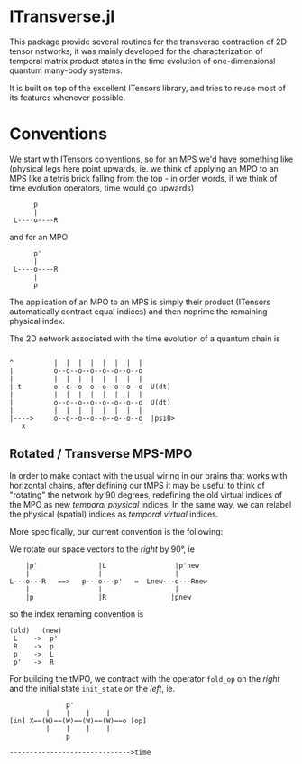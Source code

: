 # ITransverse.jl

This package provide several routines for the transverse contraction of 2D tensor networks,
it was mainly developed for the characterization of temporal matrix product states 
in the time evolution of one-dimensional quantum many-body systems. 

It is built on top of the excellent ITensors library, and tries to reuse most of its features whenever possible.




# Conventions

We start with ITensors conventions, so for an MPS we'd have something like (physical legs here point upwards, ie.
we think of applying an MPO to an MPS like a tetris brick falling from the top - in order words, if we think of time 
evolution operators, time would go upwards)


```
      p
      |
 L----o----R
```

and for an MPO 

```
      p'
      |
 L----o----R
      |
      p
```

The application of an MPO to an MPS is simply their product (ITensors automatically contract equal indices) and then noprime the remaining physical index.

The 2D network associated with the time evolution of a quantum chain is 

```

^          |  |  |  |  |  |  |  |
|          o--o--o--o--o--o--o--o
|          |  |  |  |  |  |  |  |
| t        o--o--o--o--o--o--o--o  U(dt)
|          |  |  |  |  |  |  |  |
|          o--o--o--o--o--o--o--o  U(dt)
|          |  |  |  |  |  |  |  |
|---->     o--o--o--o--o--o--o--o  |psi0>
   x
```



## Rotated / Transverse MPS-MPO

In order to make contact with the usual wiring in our brains that works with horizontal chains,
after defining our tMPS it may be useful to think of "rotating" the network by 90 degrees, redefining the 
old virtual indices of the MPO as new _temporal physical_ indices. In the same way, we can relabel the physical 
(spatial) indices as _temporal virtual_ indices.

More specifically, our current convention is the following:

We rotate our space vectors to the *right* by 90°, ie 

```
    |p'               |L                 |p'new
    |                 |                  |
L---o---R   ==>   p---o---p'   =  Lnew---o---Rnew
    |                 |                  |
    |p                |R                |pnew
```

so the index renaming convention is 

``` 
(old)   (new)
 L    ->  p'
 R    ->  p
 p    ->  L
 p'   ->  R
```


For building the tMPO, we contract with the operator `fold_op` on the *right*
and the initial state `init_state` on the *left*, ie. 

```
              p'
         |    |    |    |
[in] X==(W)==(W)==(W)==(W)==o [op]
         |    |    |    |
              p

------------------------------>time
```
